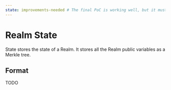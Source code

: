 ```yaml
---
state: improvements-needed # The final PoC is working well, but it must evolve performance-wise.
---
```


# Realm State

State stores the state of a Realm. It stores all the Realm public variables as a Merkle tree.

## Format

TODO